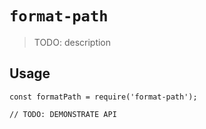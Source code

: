 # `format-path`

> TODO: description

## Usage

```
const formatPath = require('format-path');

// TODO: DEMONSTRATE API
```
